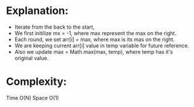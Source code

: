 # Explanation:
- Iterate from the back to the start,
- We first initilize mx = -1, where max represent the max on the right.
- Each round, we set arr[i] = max, where max is its mas on the right.
- We are keeping current arr[i] value in temp variable for future reference.
- Also we update max = Math.max(max, temp), where temp has it's original value.
​
​
# Complexity:
Time O(N)
Space O(1)